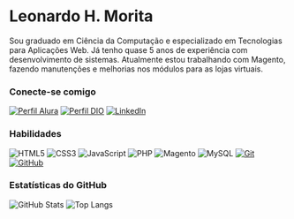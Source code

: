 # Leonardo H. Morita

Sou graduado em Ciência da Computação e especializado em Tecnologias para Aplicações Web. Já tenho quase 5 anos de experiência com desenvolvimento de sistemas. Atualmente estou trabalhando com Magento, fazendo manutenções e melhorias nos módulos para as lojas virtuais.

### Conecte-se comigo

[![Perfil Alura](https://img.shields.io/badge/meu%20perfil%20na%20alura-30A3DC?style=for-the-badge)](https://cursos.alura.com.br/user/leonardomorita1)
[![Perfil DIO](https://img.shields.io/badge/-Meu%20Perfil%20na%20DIO-30A3DC?style=for-the-badge)](https://web.dio.me/users/leonardomorita1/)
[![LinkedIn](https://img.shields.io/badge/-LinkedIn-000?style=for-the-badge&logo=linkedin&logoColor=30A3DC)](https://www.linkedin.com/in/leonardo-morita-7a340018a/)

### Habilidades

![HTML5](https://img.shields.io/badge/HTML-000?style=for-the-badge&logo=html5)
![CSS3](https://img.shields.io/badge/CSS3-000?style=for-the-badge&logo=css3)
![JavaScript](https://img.shields.io/badge/JavaScript-000?style=for-the-badge&logo=javascript)
![PHP](https://img.shields.io/badge/PHP-000?style=for-the-badge&logo=php)
![Magento](https://img.shields.io/badge/Magento-000?style=for-the-badge&logo=magento)
![MySQL](https://img.shields.io/badge/MySQL-000?style=for-the-badge&logo=mysql)
[![Git](https://img.shields.io/badge/Git-000?style=for-the-badge&logo=git)](https://git-scm.com/doc)
[![GitHub](https://img.shields.io/badge/GitHub-000?style=for-the-badge&logo=github)](https://docs.github.com/)

### Estatísticas do GitHub

![GitHub Stats](https://github-readme-stats.vercel.app/api?username=leonardomorita&theme=transparent&bg_color=000&border_color=30A3DC&show_icons=true&icon_color=30A3DC&title_color=E94D5F&text_color=FFF&hide_title=true&hide=stars)
![Top Langs](https://github-readme-stats-git-masterrstaa-rickstaa.vercel.app/api/top-langs/?username=leonardomorita&layout=compact&bg_color=000&border_color=30A3DC&title_color=E94D5F&text_color=FFF&hide_title=true)
